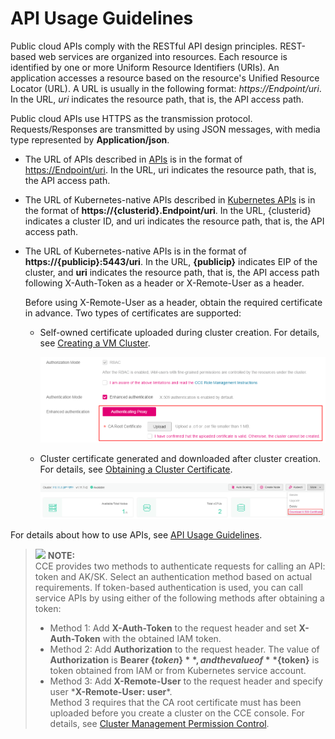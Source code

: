 # API Usage Guidelines<a name="cce_02_0344"></a>

Public cloud APIs comply with the RESTful API design principles. REST-based web services are organized into resources. Each resource is identified by one or more Uniform Resource Identifiers \(URIs\). An application accesses a resource based on the resource's Unified Resource Locator \(URL\). A URL is usually in the following format:  _https://Endpoint/uri_. In the URL,  _uri_  indicates the resource path, that is, the API access path.

Public cloud APIs use HTTPS as the transmission protocol. Requests/Responses are transmitted by using JSON messages, with media type represented by  **Application/json**.

-   The URL of APIs described in  [APIs](apis)  is in the format of  [https://Endpoint/uri](https://endpoint/uri). In the URL, uri indicates the resource path, that is, the API access path.
-   The URL of Kubernetes-native APIs described in  [Kubernetes APIs](kubernetes_apis)  is in the format of  **https://\{clusterid\}.Endpoint/uri**. In the URL, \{clusterid\} indicates a cluster ID, and uri indicates the resource path, that is, the API access path.
-   The URL of Kubernetes-native APIs is in the format of  **https://\{publicip\}:5443/uri**. In the URL,  **\{publicip\}**  indicates EIP of the cluster, and  **uri**  indicates the resource path, that is, the API access path following X-Auth-Token as a header or X-Remote-User as a header.

    Before using X-Remote-User as a header, obtain the required certificate in advance. Two types of certificates are supported:

    -   Self-owned certificate uploaded during cluster creation. For details, see  [Creating a VM Cluster](https://docs.otc.t-systems.com/en-us/usermanual2/cce/cce_01_0028.html).

        ![](figures/creating-a-vm-cluster.png)

    -   Cluster certificate generated and downloaded after cluster creation. For details, see  [Obtaining a Cluster Certificate](https://docs.otc.t-systems.com/en-us/usermanual2/cce/cce_01_0175.html).

        ![](figures/obtaining-a-cluster-certificate.png)



For details about how to use APIs, see  [API Usage Guidelines](https://docs.otc.t-systems.com/en-us/api/apiug/apig-en-api-180328001.html?tag=API%20Documents).

>![](/images/icon-note.gif) **NOTE:**   
>CCE provides two methods to authenticate requests for calling an API: token and AK/SK. Select an authentication method based on actual requirements. If token-based authentication is used, you can call service APIs by using either of the following methods after obtaining a token:  
>-   Method 1: Add  **X-Auth-Token**  to the request header and set  **X-Auth-Token**  with the obtained IAM token.  
>-   Method 2: Add  **Authorization**  to the request header. The value of  **Authorization**  is  **Bearer $\{token\}**, and the value of  **$\{token\}**  is token obtained from IAM or from Kubernetes service account.  
>-   Method 3: Add  **X-Remote-User**  to the request header and specify user \***X-Remote-User: user**\*.  
>Method 3 requires that the CA root certificate must has been uploaded before you create a cluster on the CCE console. For details, see  [Cluster Management Permission Control](https://docs.otc.t-systems.com/en-us/usermanual2/cce/cce_01_0085.html).  


